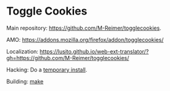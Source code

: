 Toggle Cookies
==============

Main repository: https://github.com/M-Reimer/togglecookies.

AMO: https://addons.mozilla.org/firefox/addon/togglecookies/

Localization: https://lusito.github.io/web-ext-translator/?gh=https://github.com/M-Reimer/togglecookies/

Hacking: Do a [temporary install](https://developer.mozilla.org/Add-ons/WebExtensions/Temporary_Installation_in_Firefox).

Building: [make](https://www.gnu.org/software/make/)
